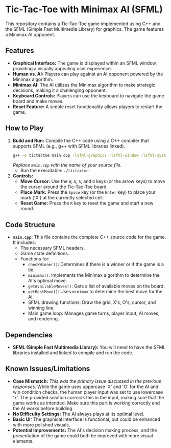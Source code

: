 # Tic-Tac-Toe with Minimax AI (SFML)

This repository contains a Tic-Tac-Toe game implemented using C++ and the SFML (Simple Fast Multimedia Library) for graphics.  The game features a Minimax AI opponent.

## Features

*   **Graphical Interface:** The game is displayed within an SFML window, providing a visually appealing user experience.
*   **Human vs. AI:**  Players can play against an AI opponent powered by the Minimax algorithm.
*   **Minimax AI:** The AI utilizes the Minimax algorithm to make strategic decisions, making it a challenging opponent.
*   **Keyboard Controls:** Players can use the keyboard to navigate the game board and make moves.
*   **Reset Feature:**  A simple reset functionality allows players to restart the game.

## How to Play

1.  **Build and Run:** Compile the C++ code using a C++ compiler that supports SFML (e.g., g++ with SFML libraries linked).
    ```bash
    g++ -o tictactoe main.cpp -lsfml-graphics -lsfml-window -lsfml-system
    ```
    *Replace `main.cpp` with the name of your source file.*
    *   Run the executable: `./tictactoe`
2.  **Controls:**
    *   **Move Cursor:** Use the `W`, `A`, `S`, and `D` keys (or the arrow keys) to move the cursor around the Tic-Tac-Toe board.
    *   **Place Mark:**  Press the `Space` key (or the `Enter` key) to place your mark ('X') at the currently selected cell.
    *   **Reset Game:** Press the `R` key to reset the game and start a new round.

## Code Structure

*   **`main.cpp`:** This file contains the complete C++ source code for the game. It includes:
    *   The necessary SFML headers.
    *   Game state definitions.
    *   Functions for:
        *   `checkWinner()`: Determines if there is a winner or if the game is a tie.
        *   `minimax()`: Implements the Minimax algorithm to determine the AI's optimal move.
        *   `getAvailableMoves()`: Gets a list of available moves on the board.
        *   `getBestMove()`: Uses `minimax` to determine the best move for the AI.
        *   SFML drawing functions: Draw the grid, X's, O's, cursor, and winning line.
        *   Main game loop: Manages game turns, player input, AI moves, and rendering.

## Dependencies

*   **SFML (Simple Fast Multimedia Library):** You will need to have the SFML libraries installed and linked to compile and run the code.

## Known Issues/Limitations

*   **Case Mismatch:** *This was the primary issue discussed in the previous responses.*  While the game uses uppercase 'X' and 'O' for the AI and win condition checks, the human player input was set to use lowercase 'x'.  The provided solution *corrects* this in the input, making sure that the game works as intended.  Make sure this part is working correctly and the AI works before building.
*   **No Difficulty Settings:** The AI always plays at its optimal level.
*   **Basic UI:** The graphical interface is functional, but could be enhanced with more polished visuals.
*   **Potential Improvements:** The AI's decision making process, and the presentation of the game could both be improved with more visual elements.
